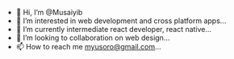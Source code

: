 - 👋 Hi, I’m @Musaiyib
- 👀 I’m interested in web development and cross platform apps...
- 🌱 I’m currently intermediate react developer, react native...
- 💞️ I’m looking to collaboration on web design...
- 📫 How to reach me myusoro@gmail.com...

<!---
Musaiyib/Musaiyib is a ✨ special ✨ repository because its `README.md` (this file) appears on your GitHub profile.
You can click the Preview link to take a look at your changes.
--->
